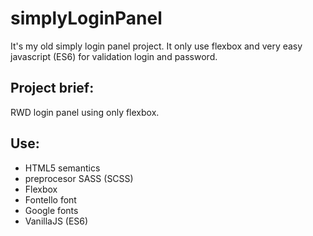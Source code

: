 # simplyLoginPanel
It's my old simply login panel project. It only use flexbox and very easy javascript (ES6) for validation login and password.

## Project brief:
RWD login panel using only flexbox.

## Use:
* HTML5 semantics
* preprocesor SASS (SCSS)
* Flexbox
* Fontello font
* Google fonts
* VanillaJS (ES6)

